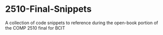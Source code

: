 # 2510-Final-Snippets
 A collection of code snippets to reference during the open-book portion of the COMP 2510 final for BCIT
